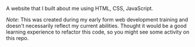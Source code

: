 A website that I built about me using HTML, CSS, JavaScript.

*Note*: This was created during my early form web development training and doesn't necessarily reflect my current abilities. Thought it would be a good learning experience to refactor this code, so you might see some activity on this repo.
